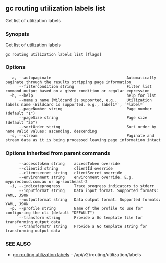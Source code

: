 ## gc routing utilization labels list

Get list of utilization labels

### Synopsis

Get list of utilization labels

```
gc routing utilization labels list [flags]
```

### Options

```
  -a, --autopaginate                                 Automatically paginate through the results stripping page information
      --filtercondition string                       Filter list command output based on a given condition or regular expression
  -h, --help                                         help for list
      --name s name (Wildcard is supported, e.g.,    Utilization labels name (Wildcard is supported, e.g., label1*`, `*label*`
      --pageNumber string                            Page number (default "1")
      --pageSize string                              Page size (default "25")
      --sortOrder string                             Sort order by name Valid values: ascending, descending
  -s, --stream                                       Paginate and stream data as it is being processed leaving page information intact
```

### Options inherited from parent commands

```
      --accesstoken string    accessToken override
      --clientid string       clientId override
      --clientsecret string   clientSecret override
      --environment string    environment override. E.g. mypurecloud.com.au or ap-southeast-2
  -i, --indicateprogress      Trace progress indicators to stderr
      --inputformat string    Data input format. Supported formats: YAML, JSON
      --outputformat string   Data output format. Supported formats: YAML, JSON
  -p, --profile string        Name of the profile to use for configuring the cli (default "DEFAULT")
      --transform string      Provide a Go template file for transforming output data
      --transformstr string   Provide a Go template string for transforming output data
```

### SEE ALSO

* [gc routing utilization labels](gc_routing_utilization_labels.html)	 - /api/v2/routing/utilization/labels


